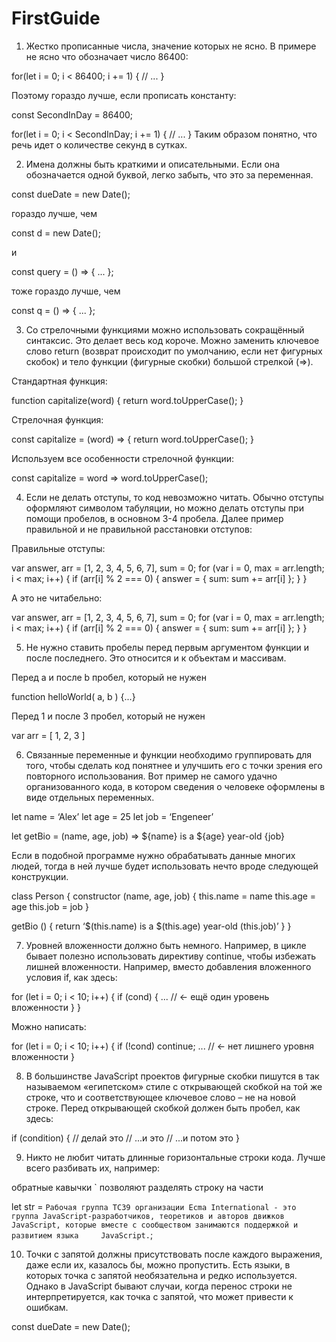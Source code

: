# FirstGuide
1. Жестко прописанные числа, значение которых не ясно. В примере не ясно что обозначает число 86400:

for(let i = 0; i < 86400; i += 1) {
  // ...
}

Поэтому гораздо лучше, если прописать  константу:

const SecondInDay = 86400;

for(let i = 0; i < SecondInDay; i += 1) {
  // ...
}
Таким образом понятно, что речь идет о количестве секунд в сутках.



2. Имена должны быть краткими и описательными. Если она обозначается одной буквой, легко забыть, что это за переменная.

const dueDate = new Date();

гораздо лучше, чем

const d = new Date();

и

const query = () => { ... };

тоже гораздо лучше, чем

const q = () => { ... };



3. Со стрелочными функциями можно использовать сокращённый синтаксис. Это делает весь код короче. Можно заменить ключевое слово return (возврат происходит по умолчанию, если нет фигурных скобок) и тело функции (фигурные скобки) большой стрелкой (=>).

Стандартная функция:

function capitalize(word) {
  return word.toUpperCase();
}

Стрелочная функция:

const capitalize = (word) => {
   return word.toUpperCase();
}

Используем все особенности стрелочной функции:

const capitalize = word => word.toUpperCase();



4. Если не делать отступы, то код невозможно читать. Обычно отступы оформляют символом табуляции, но можно делать отступы при помощи пробелов, в основном 3-4 пробела. Далее пример правильной и не правильной расстановки отступов:

Правильные отступы:

var answer, arr = [1, 2, 3, 4, 5, 6, 7], sum = 0;
for (var i = 0, max = arr.length; i < max; i++) {
    if (arr[i] % 2 === 0) {
        answer = {
            sum: sum += arr[i]
        };
    }
}

А это не читабельно:

var answer, arr = [1, 2, 3, 4, 5, 6, 7], sum = 0;
for (var i = 0, max = arr.length; i < max; i++) {
if (arr[i] % 2 === 0) {
answer = {
sum: sum += arr[i]
};
}
}



5. Не нужно ставить пробелы перед первым аргументом функции и после последнего. Это относится и к объектам и массивам.

Перед a и после b пробел, который не нужен

function helloWorld( a, b ) {...}

Перед 1 и после 3 пробел, который не нужен

var arr = [ 1, 2, 3 ]



6. Связанные переменные и функции необходимо группировать для того, чтобы сделать код понятнее и улучшить его с точки зрения его повторного использования. Вот пример не самого удачно организованного кода, в котором сведения о человеке оформлены в виде отдельных переменных.

let name = ‘Alex’
let age = 25
let job = ‘Engeneer’

let getBio =  (name, age, job) => ${name} is a ${age} year-old {job}

Если в подобной программе нужно обрабатывать данные многих людей, тогда в ней лучше будет использовать нечто вроде следующей конструкции.

class Person {
  constructor (name, age, job) {
    this.name = name
    this.age = age
    this.job = job
  }

 getBio () {
   return ‘$(this.name) is a $(this.age) year-old (this.job)’
  }
}



7. Уровней вложенности должно быть немного.
Например, в цикле бывает полезно использовать директиву continue, чтобы избежать лишней вложенности.
Например, вместо добавления вложенного условия if, как здесь:


for (let i = 0; i < 10; i++) {
  if (cond) {
    ... // <- ещё один уровень вложенности
  }
}

Можно написать:

for (let i = 0; i < 10; i++) {
  if (!cond) continue;
  ...  // <- нет лишнего уровня вложенности
}




8. В большинстве JavaScript проектов фигурные скобки пишутся в так называемом «египетском» стиле с открывающей скобкой на той же строке, что и соответствующее ключевое слово – не на новой строке. Перед открывающей скобкой должен быть пробел, как здесь:

if (condition) {
  // делай это
  // ...и это
  // ...и потом это
}




9. Никто не любит читать длинные горизонтальные строки кода. Лучше всего разбивать их, например:

обратные кавычки ` позволяют разделять строку на части

let str = `
  Рабочая группа TC39 организации Ecma International -
  это группа JavaScript-разработчиков, теоретиков и авторов движков JavaScript,
  которые вместе с сообществом занимаются поддержкой и развитием языка     JavaScript.
`;




10. Точки с запятой должны присутствовать после каждого выражения, даже если их, казалось бы, можно пропустить.
Есть языки, в которых точка с запятой необязательна и редко используется. Однако в JavaScript бывают случаи, когда перенос строки не интерпретируется, как точка с запятой, что может привести к ошибкам.

const dueDate = new Date();
